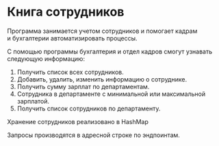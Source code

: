 # Книга сотрудников

Программа занимается учетом сотрудников и помогает кадрам и бухгалтерии автоматизировать процессы.

С помощью программы бухгалтерия и отдел кадров смогут узнавать следующую информацию:

1. Получить список всех сотрудников.
2. Добавить, удалить, изменить информацию о сотруднике.
3. Получить сумму зарплат по департаментам.
4. Сотрудника в департаменте с минимальной или максимальной зарплатой.
5. Получить список сотрудников по департаменту.

Хранение сотрудников реализовано в HashMap

Запросы производятся в адресной строке по эндпоинтам.
